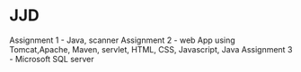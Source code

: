# JJD

Assignment 1  - Java, scanner
Assignment 2  - web App using Tomcat,Apache, Maven, servlet, HTML, CSS, Javascript, Java
Assignment 3 - Microsoft SQL server